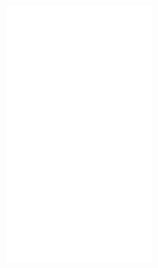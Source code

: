 <div style="width: 100%">
  <img src="./static/profile-neofetch.svg" style="width: 67%" alt="Click to see the source">
</div>
